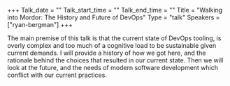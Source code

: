 +++
Talk_date = ""
Talk_start_time = ""
Talk_end_time = ""
Title = "Walking into Mordor: The History and Future of DevOps"
Type = "talk"
Speakers = ["ryan-bergman"]
+++

The main premise of this talk is that the current state of DevOps tooling, is overly complex and too much of a cognitive load to be sustainable given current demands. I will provide a history of how we got here, and the rationale behind the choices that resulted in our current state. Then we will look at the future, and the needs of modern software development which conflict with our current practices.
